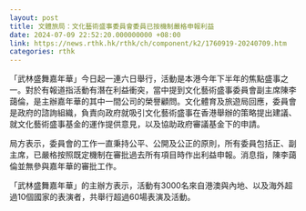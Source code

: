 ```yaml
---
layout: post
title: 文體旅局：文化藝術盛事委員會委員已按機制嚴格申報利益
date: 2024-07-09 22:52:20.000000000 +08:00
link: https://news.rthk.hk/rthk/ch/component/k2/1760919-20240709.htm
categories: rthk
---
```


「武林盛舞嘉年華」今日起一連六日舉行，活動是本港今年下半年的焦點盛事之一。對於有報道指活動有潛在利益衝突，當中提到文化藝術盛事委員會副主席陳李藹倫，是主辦嘉年華的其中一間公司的榮譽顧問。文化體育及旅遊局回應，委員會是政府的諮詢組織，負責向政府就吸引文化藝術盛事在香港舉辦的策略提出建議、就文化藝術盛事基金的運作提供意見，以及協助政府審議基金下的申請。

局方表示，委員會的工作一直秉持公平、公開及公正的原則，所有委員包括正、副主席，已嚴格按照既定機制在審批過去所有項目時作出利益申報。消息指，陳李藹倫並無參與嘉年華的審批工作。

「武林盛舞嘉年華」的主辦方表示，活動有3000名來自港澳與內地、以及海外超過10個國家的表演者，共舉行超過60場表演及活動。
